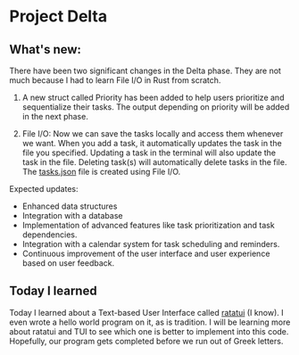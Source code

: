 # Project Delta

## What's new:
There have been two significant changes in the Delta phase. They are not much because I had to learn File I/O in Rust from scratch.
1. A new struct called Priority has been added to help users prioritize and sequentialize their tasks. The output depending on priority will be added in the next phase.
   
2. File I/O: Now we can save the tasks locally and access them whenever we want. When you add a task, it automatically updates the task in the file you specified. Updating a task in the terminal will also update the task in the file. Deleting task(s) will automatically delete tasks in the file. The [tasks.json](..\tasks.json) file is created using File I/O.


Expected updates:
* Enhanced data structures
* Integration with a database
* Implementation of advanced features like task prioritization and task dependencies.
* Integration with a calendar system for task scheduling and reminders.
* Continuous improvement of the user interface and user experience based on user feedback.


## Today I learned
Today I learned about a Text-based User Interface called [ratatui](https://ratatui.rs/index.html) (I know). I even wrote a hello world program on it, as is tradition. I will be learning more about ratatui and TUI to see which one is better to implement into this code. Hopefully, our program gets completed before we run out of Greek letters.
